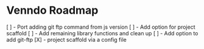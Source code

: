 # Venndo Roadmap

[ ] - Port adding git ftp command from js version
[ ] - Add option for project scaffold
[ ] - Add remaining library functions and clean up
[ ] - Add option to add git-ftp
[X] - project scaffold via a config file
